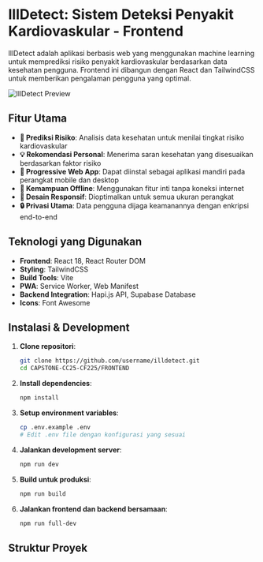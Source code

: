 # IllDetect: Sistem Deteksi Penyakit Kardiovaskular - Frontend

IllDetect adalah aplikasi berbasis web yang menggunakan machine learning untuk memprediksi risiko penyakit kardiovaskular berdasarkan data kesehatan pengguna. Frontend ini dibangun dengan React dan TailwindCSS untuk memberikan pengalaman pengguna yang optimal.

![IllDetect Preview](https://via.placeholder.com/800x400?text=IllDetect+Frontend+Preview)

## Fitur Utama

- **🎯 Prediksi Risiko**: Analisis data kesehatan untuk menilai tingkat risiko kardiovaskular
- **💡 Rekomendasi Personal**: Menerima saran kesehatan yang disesuaikan berdasarkan faktor risiko
- **📱 Progressive Web App**: Dapat diinstal sebagai aplikasi mandiri pada perangkat mobile dan desktop
- **🔄 Kemampuan Offline**: Menggunakan fitur inti tanpa koneksi internet
- **📐 Desain Responsif**: Dioptimalkan untuk semua ukuran perangkat
- **🔒 Privasi Utama**: Data pengguna dijaga keamanannya dengan enkripsi end-to-end

## Teknologi yang Digunakan

- **Frontend**: React 18, React Router DOM
- **Styling**: TailwindCSS
- **Build Tools**: Vite
- **PWA**: Service Worker, Web Manifest
- **Backend Integration**: Hapi.js API, Supabase Database
- **Icons**: Font Awesome

## Instalasi & Development

1. **Clone repositori**:
   ```bash
   git clone https://github.com/username/illdetect.git
   cd CAPSTONE-CC25-CF225/FRONTEND
   ```

2. **Install dependencies**:
   ```bash
   npm install
   ```

3. **Setup environment variables**:
   ```bash
   cp .env.example .env
   # Edit .env file dengan konfigurasi yang sesuai
   ```

4. **Jalankan development server**:
   ```bash
   npm run dev
   ```

5. **Build untuk produksi**:
   ```bash
   npm run build
   ```

6. **Jalankan frontend dan backend bersamaan**:
   ```bash
   npm run full-dev
   ```

## Struktur Proyek

